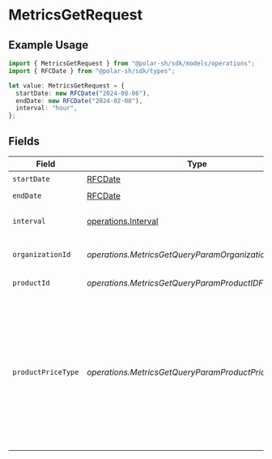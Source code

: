 # MetricsGetRequest

## Example Usage

```typescript
import { MetricsGetRequest } from "@polar-sh/sdk/models/operations";
import { RFCDate } from "@polar-sh/sdk/types";

let value: MetricsGetRequest = {
  startDate: new RFCDate("2024-08-06"),
  endDate: new RFCDate("2024-02-08"),
  interval: "hour",
};
```

## Fields

| Field                                                                                                                                                                             | Type                                                                                                                                                                              | Required                                                                                                                                                                          | Description                                                                                                                                                                       |
| --------------------------------------------------------------------------------------------------------------------------------------------------------------------------------- | --------------------------------------------------------------------------------------------------------------------------------------------------------------------------------- | --------------------------------------------------------------------------------------------------------------------------------------------------------------------------------- | --------------------------------------------------------------------------------------------------------------------------------------------------------------------------------- |
| `startDate`                                                                                                                                                                       | [RFCDate](../../types/rfcdate.md)                                                                                                                                                 | :heavy_check_mark:                                                                                                                                                                | Start date.                                                                                                                                                                       |
| `endDate`                                                                                                                                                                         | [RFCDate](../../types/rfcdate.md)                                                                                                                                                 | :heavy_check_mark:                                                                                                                                                                | End date.                                                                                                                                                                         |
| `interval`                                                                                                                                                                        | [operations.Interval](../../models/operations/interval.md)                                                                                                                        | :heavy_check_mark:                                                                                                                                                                | Interval between two timestamps.                                                                                                                                                  |
| `organizationId`                                                                                                                                                                  | *operations.MetricsGetQueryParamOrganizationIDFilter*                                                                                                                             | :heavy_minus_sign:                                                                                                                                                                | Filter by organization ID.                                                                                                                                                        |
| `productId`                                                                                                                                                                       | *operations.MetricsGetQueryParamProductIDFilter*                                                                                                                                  | :heavy_minus_sign:                                                                                                                                                                | Filter by product ID.                                                                                                                                                             |
| `productPriceType`                                                                                                                                                                | *operations.MetricsGetQueryParamProductPriceTypeFilter*                                                                                                                           | :heavy_minus_sign:                                                                                                                                                                | Filter by product price type. `recurring` will filter data corresponding to subscriptions creations or renewals. `one_time` will filter data corresponding to one-time purchases. |